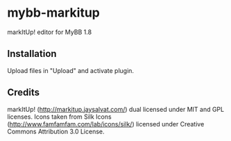 # mybb-markitup
markItUp! editor for MyBB 1.8

## Installation
Upload files in "Upload" and activate plugin.

## Credits
markItUp! (http://markitup.jaysalvat.com/) dual licensed under MIT and GPL licenses.
Icons taken from Silk Icons (http://www.famfamfam.com/lab/icons/silk/) licensed under Creative Commons Attribution 3.0 License.